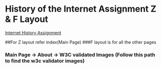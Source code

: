 # History of the Internet Assignment Z & F Layout
[Internet History Assignment](http://historyassignmentnk1.eastus.azurecontainer.io)

##For Z layout refer index(Main Page)
###F layout is for all the other pages
### Main Page -> About -> W3C validated Images (Follow this path to find the w3c validator images)
